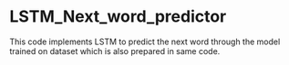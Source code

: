 # LSTM_Next_word_predictor
This code implements LSTM to predict the next word through the model trained on dataset which is also prepared in same code.
